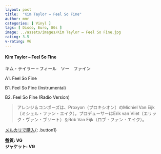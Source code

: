 ```yaml
---
layout: post
title:  "Kim Taylor – Feel So Fine"
author: mmr
categories: [ Vinyl ]
tags: [ Disco, Euro, 80s ]
image: ../assets/images/Kim Taylor – Feel So Fine.jpg
rating: 3.5
v-rating: VG
---
```


#### Kim Taylor – Feel So Fine

キム・テイラー – フィール　ソー　ファイン

A1. Feel So Fine

B1. Feel So Fine (Instrumental)

B2. Feel So Fine (Radio Version)

> アレンジ＆コンポーズは、Proxyon（プロキシオン）のMichiel Van Eijk（ミシェル・ファン・エイク）。プロデューサーはErik van Vliet（エリック・ヴァン・ブリート）＆Rob Van Eijk（ロブ・ファン・エイク）。

[メルカリで購入](https://jp.mercari.com/item/m27934329690){: .button1}

<div class="mt-4 mb-4 d-flex align-items-center">
<strong class="mr-1">盤質: VG</strong>
</div>
<div class="mt-4 mb-4 d-flex align-items-center">
<strong class="mr-1">ジャケット: VG</strong>
</div>
